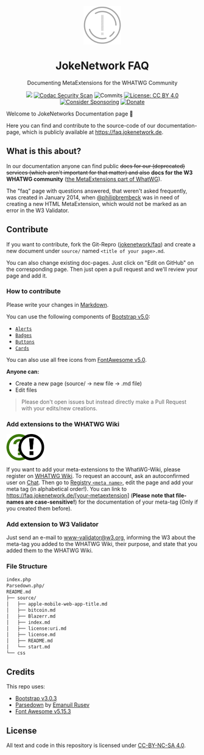 <p align="center">
 <img width="100px" src="logo.svg" align="center" alt="JokeNetwork FAQ Logo">
 <h1 align="center">JokeNetwork FAQ</h1>
 <p align="center">Documenting MetaExtensions for the WHATWG Community</p>
</p>
  <p align="center">
	<a href="https://app.fossa.com/projects/git%2Bgithub.com%2FJokeNetwork%2Ffaq?ref=badge_shield" alt="FOSSA Status"><img src="https://app.fossa.com/api/projects/git%2Bgithub.com%2FJokeNetwork%2Ffaq.svg?type=small"/></a>
    <a href="https://github.com/JokeNetwork/faq/actions/workflows/codacy-analysis.yml"><img alt="Codac Security Scan" src="https://github.com/JokeNetwork/faq/actions/workflows/codacy-analysis.yml/badge.svg"></a>
    <img alt="Commits" src="https://img.shields.io/github/commits-since/jokenetwork/faq/v2.0.2?logo=GitHub">
	<a href="https://creativecommons.org/licenses/by/4.0/"><img src="https://img.shields.io/badge/License-CC%20BY%204.0-lightgrey.svg" alt="License: CC BY 4.0"></a>
	<a href="https://github.com/sponsors/philipbrembeck"><img src="https://img.shields.io/badge/Sponsor-white.svg?logo=githubsponsors" alt="Consider Sponsoring"></a>
	<a href="https://www.paypal.com/donate?hosted_button_id=N4F7DAQH7ET2G"><img src="https://img.shields.io/badge/Donate-blue.svg?logo=paypal" alt="Donate"></a>
  </p>


Welcome to JokeNetworks Documentation page 🥳


Here you can find and contribute to the source-code of our documentation-page, which is publicly available at https://faq.jokenetwork.de.

## What is this about?

In our documentation anyone can find public ~~docs for our (deprecated) services (which aren't important for that matter) and also~~ **docs for the W3 WHATWG community** ([the MetaExtensions part of WhatWG](https://wiki.whatwg.org/wiki/MetaExtensions)).

The "faq" page with questions answered, that weren't asked frequently, was created in January 2014, when [@philipbrembeck](https://github.com/philipbrembeck) was in need of creating a new HTML MetaExtension, which would not be marked as an error in the W3 Validator.

## Contribute
If you want to contribute, fork the Git-Repro ([jokenetwork/faq](https://github.com/JokeNetwork/faq)) and create a new document under `source/` named `<title of your page>.md`.

You can also change existing doc-pages. Just click on "Edit on GitHub" on the corresponding page.
Then just open a pull request and we'll review your page and add it.

### How to contribute
Please write your changes in [Markdown](https://www.markdownguide.org). 

You can use the following components of [Bootstrap v5.0](https://getbootstrap.com):
- [`Alerts`](https://getbootstrap.com/docs/5.0/components/alerts/)
- [`Badges`](https://getbootstrap.com/docs/5.0/components/badges/)
- [`Buttons`](https://getbootstrap.com/docs/5.0/components/buttons/)
- [`Cards`](https://getbootstrap.com/docs/5.0/components/card/)

You can also use all free icons from [FontAwesome v5.0](https://fontawesome.com).

**Anyone can:**

- Create a new page (source/ → new file → .md file)
- Edit files
> Please don't open issues but instead directly make a Pull Request with your edits/new creations.


### Add extensions to the WHATWG Wiki
<img width="100px" src="logo_alt.svg" align="center" alt="JokeNetwork FAQ Logo">

If you want to add your meta-extensions to the WhatWG-Wiki, please register on [WHATWG Wiki](https://wiki.whatwg.org/). To request an account, ask an autoconfirmed user on [Chat](https://whatwg.org/chat). Then go to [Registry `<meta name>`](https://wiki.whatwg.org/wiki/MetaExtensions), edit the page and add your meta tag (in alphabetical order!). 
You can link to https://faq.jokenetwork.de/[your-metaextension] (**Please note that file-names are case-sensitive!**) for the documentation of your meta-tag (Only if you created them before).

### Add extension to W3 Validator 
Just send an e-mail to [www-validator@w3.org](mailto:www-validator@w3.org), informing the W3 about the meta-tag you added to the WHATWG Wiki, their purpose, and state that you added them to the WHATWG Wiki.

### File Structure

	index.php
	Parsedown.php/
	README.md
	├── source/
	│   ├── apple-mobile-web-app-title.md
	│   ├── bitcoin.md
	│   ├── Blazerr.md
	│   ├── index.md
	│   ├── license:uri.md
	│   ├── license.md
	│   ├── README.md
	│   └── start.md
	└── css 


## Credits 

This repo uses:

 - [Bootstrap v3.0.3](https://getbootstrap.com)
 - [Parsedown](https://github.com/erusev/parsedown) by [Emanuil Rusev](https://erusev.com)
 - [Font Awesome v5.15.3](https://github.com/FortAwesome/Font-Awesome)

## License

All text and code in this repository is licensed under [CC-BY-NC-SA 4.0](https://creativecommons.org/licenses/by-nc-sa/4.0/).
